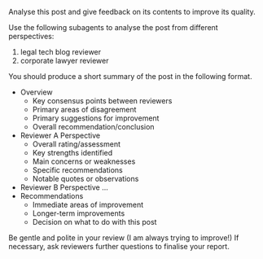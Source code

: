 Analyse this post and give feedback on its contents to improve its quality.

Use the following subagents to analyse the post from different perspectives:
1. legal tech blog reviewer
2. corporate lawyer reviewer

You should produce a short summary of the post in the following format.
* Overview
  * Key consensus points between reviewers
  * Primary areas of disagreement
  * Primary suggestions for improvement
  * Overall recommendation/conclusion
* Reviewer A Perspective
  * Overall rating/assessment
  * Key strengths identified
  * Main concerns or weaknesses
  * Specific recommendations
  * Notable quotes or observations
* Reviewer B Perspective
  ...
* Recommendations 
  * Immediate areas of improvement
  * Longer-term improvements
  * Decision on what to do with this post
  
Be gentle and polite in your review (I am always trying to improve!)
If necessary, ask reviewers further questions to finalise your report.